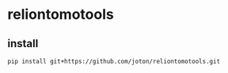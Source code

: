 # reliontomotools

## install
```bash
pip install git+https://github.com/joton/reliontomotools.git
```

